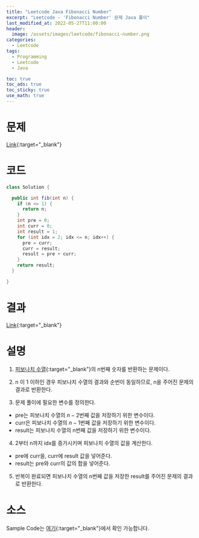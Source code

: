 ```yaml
---
title: "Leetcode Java Fibonacci Number"
excerpt: "Leetcode - 'Fibonacci Number' 문제 Java 풀이"
last_modified_at: 2022-05-27T11:00:00
header:
  image: /assets/images/leetcode/fibonacci-number.png
categories:
  - Leetcode
tags:
  - Programming
  - Leetcode
  - Java

toc: true
toc_ads: true
toc_sticky: true
use_math: true
---
```

# 문제
[Link](https://leetcode.com/problems/fibonacci-number/){:target="_blank"}

# 코드
```java
class Solution {

  public int fib(int n) {
    if (n <= 1) {
      return n;
    }
    int pre = 0;
    int curr = 0;
    int result = 1;
    for (int idx = 2; idx <= n; idx++) {
      pre = curr;
      curr = result;
      result = pre + curr;
    }
    return result;
  }

}
```

# 결과
[Link](https://leetcode.com/submissions/detail/708659777/){:target="_blank"}

# 설명
1. [피보나치 수열](https://en.wikipedia.org/wiki/Fibonacci_number){:target="_blank"}의 n번째 숫자를 반환하는 문제이다.

2. n 이 1 이하인 경우 피보나치 수열의 결과와 순번이 동일하므로, n을 주어진 문제의 결과로 반환한다.

3. 문제 풀이에 필요한 변수를 정의한다.
- pre는 피보나치 수열의 $n - 2$번째 값을 저장하기 위한 변수이다.
- curr은 피보나치 수열의 $n - 1$번째 값을 저장하기 위한 변수이다.
- result는 피보나치 수열의 n번째 값을 저장하기 위한 변수이다.

4. 2부터 n까지 idx를 증가시키며 피보나치 수열의 값을 계산한다.
- pre에 curr을, curr에 result 값을 넣어준다.
- result는 pre와 curr의 값의 합을 넣어준다.

5. 반복이 완료되면 피보나치 수열의 n번째 값을 저장한 result를 주어진 문제의 결과로 반환한다.

# 소스
Sample Code는 [여기](https://github.com/GracefulSoul/leetcode/blob/master/src/main/java/gracefulsoul/problems/FibonacciNumber.java){:target="_blank"}에서 확인 가능합니다.